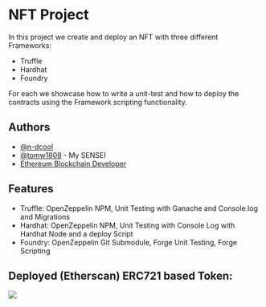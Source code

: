 # NFT Project

In this project we create and deploy an NFT with three different Frameworks:

* Truffle
* Hardhat
* Foundry

For each we showcase how to write a unit-test and how to deploy the contracts using the Framework scripting functionality.

## Authors

- [@n-dcool](https://www.github.com/n-dcool)
- [@tomw1808](https://www.github.com/tomw1808) - My SENSEI
- [Ethereum Blockchain Developer](https://ethereum-blockchain-developer)


## Features

- Truffle: OpenZeppelin NPM, Unit Testing with Ganache and Console.log and Migrations
- Hardhat: OpenZeppelin NPM, Unit Testing with Console Log with Hardhat Node and a deploy Script
- Foundry: OpenZeppelin Git Submodule, Forge Unit Testing, Forge Scripting

## Deployed (Etherscan) ERC721 based Token:

<a href="https://goerli.etherscan.io/address/0x43f927b4BE8714Eab204aD248D6fBD45bBb773D2#writeContract"><img src="https://cdn.discordapp.com/attachments/1071312646562914396/1075825271267143740/DeployedContract.png" >
</a>
